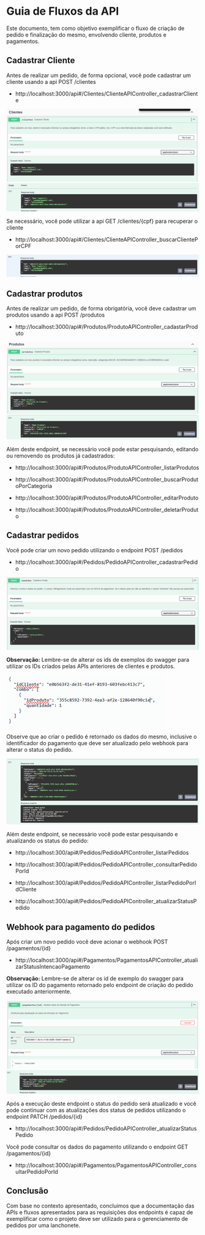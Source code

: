 # Guia de Fluxos da API

Este documento, tem como objetivo exemplificar o fluxo de criação de pedido e finalização do mesmo, envolvendo cliente, produtos e pagamentos.

## Cadastrar Cliente

Antes de realizar um pedido, de forma opcional, você pode cadastrar um cliente usando a api POST /clientes

* http://localhost:3000/api#/Clientes/ClienteAPIController_cadastrarCliente

![cliente](cliente.png)
![cliente-ret](cliente-ret.png)

Se necessário, você pode utilizar a api GET /clientes/{cpf} para recuperar o cliente

* http://localhost:3000/api#/Clientes/ClienteAPIController_buscarClientePorCPF

![cliente-cpf](cliente-cpf.png)

## Cadastrar produtos

Antes de realizar um pedido, de forma obrigatória, você deve cadastrar um produtos usando a api POST /produtos

* http://localhost:3000/api#/Produtos/ProdutoAPIController_cadastarProduto

![produto](produto.png)
![produto-ret](produto-ret.png)

Além deste endpoint, se necessário você pode estar pesquisando, editando ou removendo os produtos já cadastrados:

* http://localhost:3000/api#/Produtos/ProdutoAPIController_listarProdutos

* http://localhost:3000/api#/Produtos/ProdutoAPIController_buscarProdutoPorCategoria

* http://localhost:3000/api#/Produtos/ProdutoAPIController_editarProduto

* http://localhost:3000/api#/Produtos/ProdutoAPIController_deletarProduto

## Cadastrar pedidos

Você pode criar um novo pedido utilizando o endpoint POST /pedidos

* http://localhost:3000/api#/Pedidos/PedidoAPIController_cadastrarPedido

![pedido](pedido.png)

**Observação:** Lembre-se de alterar os ids de exemplos do swagger para utilizar os IDs criados pelas APIs anteriores de clientes e produtos.

![example-uuid](example-uuid.png)

Observe que ao criar o pedido é retornado os dados do mesmo, inclusive o identificador do pagamento que deve ser atualizado pelo webhook para alterar o status do pedido.

![pedido-ret](pedido-ret.png)

Além deste endpoint, se necessário você pode estar pesquisando e atualizando os status do pedido:

* http://localhost:300/api#/Pedidos/PedidoAPIController_listarPedidos

* http://localhost:300/api#/Pedidos/PedidoAPIController_consultarPedidoPorId

* http://localhost:300/api#/Pedidos/PedidoAPIController_listarPedidoPorIdCliente

* http://localhost:300/api#/Pedidos/PedidoAPIController_atualizarStatusPedido

## Webhook para pagamento do pedidos

Após criar um novo pedido você deve acionar o webhook POST /pagamentos/{id}

* http://localhost:3000/api#/Pagamentos/PagamentosAPIController_atualizarStatusIntencaoPagamento

**Observação:** Lembre-se de alterar os id de exemplo do swagger para utilizar os ID do pagamento retornado pelo endpoint de criação do pedido executado anteriormente.

![webhook](webhook.png)
![webhook-ret](webhook-ret.png)

Após a execução deste endpoint o status do pedido será atualizado e você pode continuar com as atualizações dos status de pedidos utilizando o endpoint PATCH /pedidos/{id}

* http://localhost:3000/api#/Pedidos/PedidoAPIController_atualizarStatusPedido

Você pode consultar os dados do pagamento utilizando o endpoint GET /pagamentos/{id}

* http://localhost:3000/api#/Pagamentos/PagamentosAPIController_consultarPedidoPorId

## Conclusão

Com base no contexto apresentado, concluimos que a documentação das APIs e fluxos apresentados para as requisições dos endpoints é capaz de exemplificar como o projeto deve ser utilizado para o gerenciamento de pedidos por uma lanchonete.